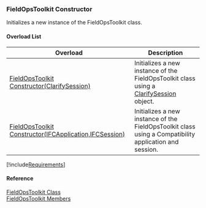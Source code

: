﻿### FieldOpsToolkit Constructor

Initializes a new instance of the FieldOpsToolkit class.

#### Overload List

| Overload | Description |
| --- | --- |
| [FieldOpsToolkit Constructor(ClarifySession)](FChoice.Toolkits.Clarify~FChoice.Toolkits.Clarify.FieldOps.FieldOpsToolkit~_ctor(ClarifySession).md) | Initializes a new instance of the FieldOpsToolkit class using a [ClarifySession](fcSDK~FChoice.Foundation.Clarify.ClarifySession.md) object.   |
| [FieldOpsToolkit Constructor(IFCApplication,IFCSession)](FChoice.Toolkits.Clarify~FChoice.Toolkits.Clarify.FieldOps.FieldOpsToolkit~_ctor(IFCApplication,IFCSession).md) | Initializes a new instance of the FieldOpsToolkit class using a Compatibility application and session.   |

[!include[Requirements](../partials/requirements.md)]



#### Reference

[FieldOpsToolkit Class](FChoice.Toolkits.Clarify~FChoice.Toolkits.Clarify.FieldOps.FieldOpsToolkit.md)  
[FieldOpsToolkit Members](FChoice.Toolkits.Clarify~FChoice.Toolkits.Clarify.FieldOps.FieldOpsToolkit_members.md)